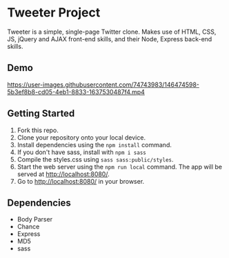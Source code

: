 # Tweeter Project

Tweeter is a simple, single-page Twitter clone.
Makes use of HTML, CSS, JS, jQuery and AJAX front-end skills, and their Node, Express back-end skills.

## Demo
https://user-images.githubusercontent.com/74743983/146474598-5b3ef8b8-cd05-4eb1-8833-1637530487f4.mp4

## Getting Started

1. Fork this repo.
2. Clone your repository onto your local device.
3. Install dependencies using the `npm install` command.
4. If you don't have sass, install with `npm i sass`
5. Compile the styles.css using `sass sass:public/styles`.
6. Start the web server using the `npm run local` command. The app will be served at <http://localhost:8080/>.
7. Go to <http://localhost:8080/> in your browser.

## Dependencies
- Body Parser
- Chance
- Express
- MD5
- sass
